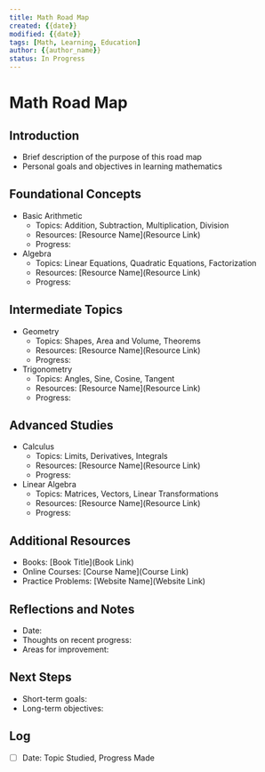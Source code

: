 ```yaml
---
title: Math Road Map
created: {{date}}
modified: {{date}}
tags: [Math, Learning, Education]
author: {{author_name}}
status: In Progress
---
```


# Math Road Map

## Introduction
- Brief description of the purpose of this road map
- Personal goals and objectives in learning mathematics

## Foundational Concepts
- Basic Arithmetic
  - Topics: Addition, Subtraction, Multiplication, Division
  - Resources: [Resource Name](Resource Link)
  - Progress: 
- Algebra
  - Topics: Linear Equations, Quadratic Equations, Factorization
  - Resources: [Resource Name](Resource Link)
  - Progress: 

## Intermediate Topics
- Geometry
  - Topics: Shapes, Area and Volume, Theorems
  - Resources: [Resource Name](Resource Link)
  - Progress: 
- Trigonometry
  - Topics: Angles, Sine, Cosine, Tangent
  - Resources: [Resource Name](Resource Link)
  - Progress: 

## Advanced Studies
- Calculus
  - Topics: Limits, Derivatives, Integrals
  - Resources: [Resource Name](Resource Link)
  - Progress: 
- Linear Algebra
  - Topics: Matrices, Vectors, Linear Transformations
  - Resources: [Resource Name](Resource Link)
  - Progress: 

## Additional Resources
- Books: [Book Title](Book Link)
- Online Courses: [Course Name](Course Link)
- Practice Problems: [Website Name](Website Link)

## Reflections and Notes
- Date: 
- Thoughts on recent progress:
- Areas for improvement:

## Next Steps
- Short-term goals:
- Long-term objectives:

## Log
- [ ] Date: Topic Studied, Progress Made
